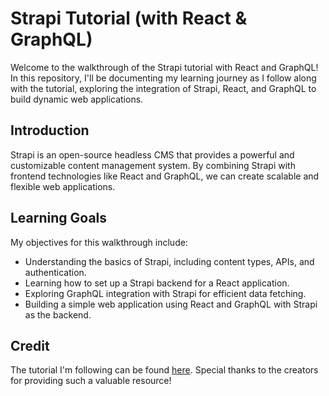 # Strapi Tutorial (with React & GraphQL)

Welcome to the walkthrough of the Strapi tutorial with React and GraphQL! In this repository, I'll be documenting my learning journey as I follow along with the tutorial, exploring the integration of Strapi, React, and GraphQL to build dynamic web applications.

## Introduction

Strapi is an open-source headless CMS that provides a powerful and customizable content management system. By combining Strapi with frontend technologies like React and GraphQL, we can create scalable and flexible web applications.

## Learning Goals

My objectives for this walkthrough include:

- Understanding the basics of Strapi, including content types, APIs, and authentication.
- Learning how to set up a Strapi backend for a React application.
- Exploring GraphQL integration with Strapi for efficient data fetching.
- Building a simple web application using React and GraphQL with Strapi as the backend.

## Credit
The tutorial I'm following can be found [here](https://youtube.com/playlist?list=PL4cUxeGkcC9h6OY8_8Oq6JerWqsKdAPxn&si=HI3cLi8zhCv7w1t1). Special thanks to the creators for providing such a valuable resource!
